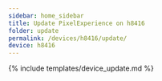 ```yaml
---
sidebar: home_sidebar
title: Update PixelExperience on h8416
folder: update
permalink: /devices/h8416/update/
device: h8416
---
```

{% include templates/device_update.md %}
